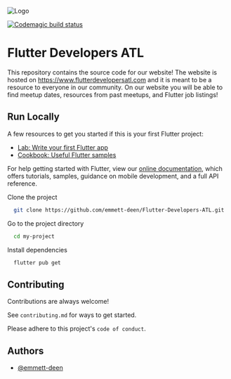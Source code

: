 
![Logo](https://secure.meetupstatic.com/photos/event/d/4/b/3/highres_496794451.jpeg)

    
[![Codemagic build status](https://api.codemagic.io/apps/60c7af56fb5b79657b09afca/60c7af56fb5b79657b09afc9/status_badge.svg)](https://codemagic.io/apps/60c7af56fb5b79657b09afca/60c7af56fb5b79657b09afc9/latest_build)
# Flutter Developers ATL

This repository contains the source code for our website! The website is hosted on https://www.flutterdevelopersatl.com and it is meant to be a resource to everyone in our community. On our website you will be able to find meetup dates, resources from past meetups, and Flutter job listings!




## Run Locally

A few resources to get you started if this is your first Flutter project:

- [Lab: Write your first Flutter app](https://flutter.dev/docs/get-started/codelab)
- [Cookbook: Useful Flutter samples](https://flutter.dev/docs/cookbook)

For help getting started with Flutter, view our
[online documentation](https://flutter.dev/docs), which offers tutorials,
samples, guidance on mobile development, and a full API reference.

Clone the project

```bash
  git clone https://github.com/emmett-deen/Flutter-Developers-ATL.git
```

Go to the project directory

```bash
  cd my-project
```

Install dependencies

```bash
  flutter pub get
```


  
## Contributing

Contributions are always welcome!

See `contributing.md` for ways to get started.

Please adhere to this project's `code of conduct`.

  
## Authors

- [@emmett-deen](https://www.github.com/emmett-deen)

  